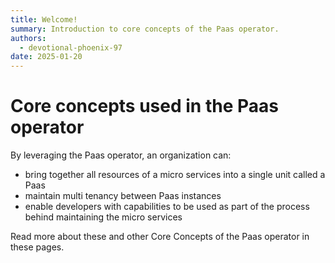 ```yaml
---
title: Welcome!
summary: Introduction to core concepts of the Paas operator.
authors:
  - devotional-phoenix-97
date: 2025-01-20
---
```


# Core concepts used in the Paas operator

By leveraging the Paas operator, an organization can:

- bring together all resources of a micro services into a single unit called a Paas
- maintain multi tenancy between Paas instances
- enable developers with capabilities to be used as part of the process behind maintaining the micro services

Read more about these and other Core Concepts of the Paas operator in these pages.
